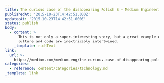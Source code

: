 ```yaml
---
title: The curious case of the disappearing Polish S — Medium Engineering — Medium
publishedAt: '2015-10-23T14:42:51.000Z'
updatedAt: '2015-10-23T14:42:51.000Z'
status: publish
body:
  - content: >
      This is not only a super-interesting story, but a great example of how
      culture and code are inextricably intertwined.
    _template: richText
link:
  url: >-
    https://medium.com/medium-eng/the-curious-case-of-disappearing-polish-s-fa398313d4df
categories:
  - reference: content/categories/technology.md
_template: link
---
```



